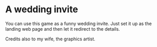# A wedding invite

You can use this game as a funny wedding invite. Just set it up as the landing web page and then let it redirect to the details.

Credits also to my wife, the graphics artist.
